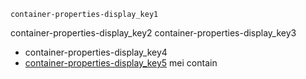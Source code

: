 ```ngMeta
container-properties-display_key1
```

container-properties-display_key2
container-properties-display_key3
- container-properties-display_key4
- [container-properties-display_key5](http://`code`pen.io/navgurukul/pen/ggJMrW) mei contain
